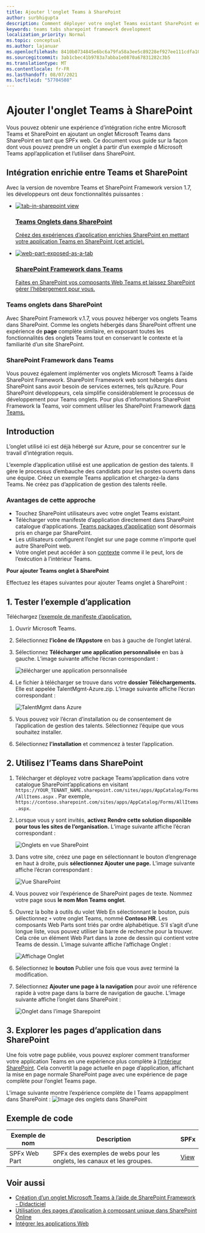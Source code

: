 ```yaml
---
title: Ajouter l'onglet Teams à SharePoint
author: surbhigupta
description: Comment déployer votre onglet Teams existant SharePoint en tant que SharePoint Framework Web Part.
keywords: teams tabs sharepoint framework development
localization_priority: Normal
ms.topic: conceptual
ms.author: lajanuar
ms.openlocfilehash: 8410b0734845e6bc6a79fa58a3ee5c89228ef927ee111cdfa10285daff4c062f
ms.sourcegitcommit: 3ab1cbec41b9783a7abba1e0870a67831282c3b5
ms.translationtype: MT
ms.contentlocale: fr-FR
ms.lasthandoff: 08/07/2021
ms.locfileid: "57704508"
---
```

# <a name="add-teams-tab-to-sharepoint"></a>Ajouter l'onglet Teams à SharePoint 

Vous pouvez obtenir une expérience d’intégration riche entre Microsoft Teams et SharePoint en ajoutant un onglet Microsoft Teams dans SharePoint en tant que SPFx web. Ce document vous guide sur la façon dont vous pouvez prendre un onglet à partir d’un exemple d Microsoft Teams appl’application et l’utiliser dans SharePoint. 

## <a name="rich-integration-between-teams-and-sharepoint"></a>Intégration enrichie entre Teams et SharePoint

Avec la version de novembre Teams et SharePoint Framework version 1.7, les développeurs ont deux fonctionnalités puissantes :

<ul  class="panelContent cardsC">
<li>
    <a href="#introduction">
        <div class="cardSize">
            <div class="cardPadding">
                <div class="card">
                    <div class="cardImageOuter">
                        <div class="cardImage bgdAccent1">
                            <img src="~/assets/images/tabs/tabs-in-sharepoint/image084.png" alt="tab-in-sharepoint view"/>
                        </div>
                    </div>
                    <div class="cardText">
                        <h3>Teams Onglets dans SharePoint</h3>
                        <p>Créez des expériences d’application enrichies SharePoint en mettant votre application Teams en SharePoint (cet article).</p>
                    </div>
                </div>
            </div>
        </div>
    </a>
</li>
<li>
    <a href="/sharepoint/dev/spfx/web-parts/get-started/using-web-part-as-ms-teams-tab">
        <div class="cardSize">
            <div class="cardPadding">
                <div class="card">
                    <div class="cardImageOuter">
                        <div class="cardImage bgdAccent1">
                            <img src="~/assets/images/tabs/tabs-in-sharepoint/SharePoint-web-part-exposed-as-a-Tab-in-Microsoft-Teams.png" alt="web-part-exposed-as-a-tab" />
                        </div>
                    </div>
                    <div class="cardText">
                        <h3>SharePoint Framework dans Teams</h3>
                        <p>Faites en SharePoint vos composants Web Teams et laissez SharePoint gérer l’hébergement pour vous.</p>
                    </div>
                </div>
            </div>
        </div>
    </a>
</li>
</ul>

### <a name="teams-tabs-in-sharepoint"></a>Teams onglets dans SharePoint

Avec SharePoint Framework v.1.7, vous pouvez héberger vos onglets Teams dans SharePoint. Comme les onglets hébergés dans SharePoint offrent une expérience de **page** complète similaire, en exposant toutes les fonctionnalités des onglets Teams tout en conservant le contexte et la familiarité d’un site SharePoint.

### <a name="sharepoint-framework-in-teams"></a>SharePoint Framework dans Teams

Vous pouvez également implémenter vos onglets Microsoft Teams à l’aide SharePoint Framework. SharePoint Framework web sont hébergés dans SharePoint sans avoir besoin de services externes, tels qu’Azure. Pour SharePoint développeurs, cela simplifie considérablement le processus de développement pour Teams onglets. Pour plus d’informations SharePoint Framework la Teams, voir comment utiliser les SharePoint Framework [dans Teams.](/sharepoint/dev/spfx/web-parts/get-started/using-web-part-as-ms-teams-tab)

## <a name="introduction"></a>Introduction

L’onglet utilisé ici est déjà hébergé sur Azure, pour se concentrer sur le travail d’intégration requis.

L’exemple d’application utilisé est une application de gestion des talents. Il gère le processus d’embauche des candidats pour les postes ouverts dans une équipe. Créez un exemple Teams application et chargez-la dans Teams. Ne créez pas d’application de gestion des talents réelle.

### <a name="benefits-of-this-approach"></a>Avantages de cette approche

* Touchez SharePoint utilisateurs avec votre onglet Teams existant.
* Télécharger votre manifeste d’application directement dans SharePoint catalogue d’applications. [Teams packages d’application](~/concepts/build-and-test/apps-package.md) sont désormais pris en charge par SharePoint.
* Les utilisateurs configurent l’onglet sur une page comme n’importe quel autre SharePoint web.
* Votre onglet peut accéder à son [contexte](~/tabs/how-to/access-teams-context.md) comme il le peut, lors de l’exécution à l’intérieur Teams.

**Pour ajouter Teams onglet à SharePoint**

Effectuez les étapes suivantes pour ajouter Teams onglet à SharePoint :

## <a name="1-test-the-sample-app"></a>1. Tester l’exemple d’application

Téléchargez [l’exemple de manifeste d’application.](https://github.com/MicrosoftDocs/msteams-docs/raw/master/msteams-platform/assets/downloads/TalentMgmt-Azure.zip)

1. Ouvrir Microsoft Teams.
1. Sélectionnez **l’icône de l’Appstore** en bas à gauche de l’onglet latéral.
1. Sélectionnez **Télécharger une application personnalisée** en bas à gauche. L’image suivante affiche l’écran correspondant :  

    ![télécharger une application personnalisée](~/assets/images/tabs/tabs-in-sharepoint/upload-custom-app.png)

1. Le fichier à télécharger se trouve dans votre **dossier Téléchargements.** Elle est appelée TalentMgmt-Azure.zip. L’image suivante affiche l’écran correspondant :
 
    ![TalentMgmt dans Azure](~/assets/images/tabs/tabs-in-sharepoint/talentmgmt-azure.png)

1. Vous pouvez voir l’écran d’installation ou de consentement de l’application de gestion des talents. Sélectionnez l’équipe que vous souhaitez installer. 
1. Sélectionnez **l’installation** et commencez à tester l’application.

## <a name="2-use-teams-tab-in-sharepoint"></a>2. Utilisez l’Teams dans SharePoint

1. Télécharger et déployez votre package Teams’application dans votre catalogue SharePoint’applications en visitant `https://YOUR_TENANT_NAME.sharepoint.com/sites/apps/AppCatalog/Forms/AllItems.aspx` . Par exemple, `https://contoso.sharepoint.com/sites/apps/AppCatalog/Forms/AllItems.aspx`.

1. Lorsque vous y sont invités, **activez Rendre cette solution disponible pour tous les sites de l’organisation.**
L’image suivante affiche l’écran correspondant :

   ![Onglets en vue SharePoint](~/assets/images/tabs/tabs-in-sharepoint/image065.png)

1. Dans votre site, créez une page en sélectionnant le bouton d’engrenage en haut à droite, puis **sélectionnez Ajouter une page.**
L’image suivante affiche l’écran correspondant :

   ![Vue SharePoint](~/assets/images/tabs/tabs-in-sharepoint/image066.png)

1. Vous pouvez voir l’expérience de SharePoint pages de texte. Nommez votre page sous **le nom Mon Teams onglet**.

1. Ouvrez la boîte à outils du volet Web En sélectionnant le bouton, puis sélectionnez `+` votre onglet Teams, nommé **Contoso HR**. Les composants Web Parts sont triés par ordre alphabétique. S’il s’agit d’une longue liste, vous pouvez utiliser la barre de recherche pour la trouver. Cela crée un élément Web Part dans la zone de dessin qui contient votre Teams de dessin. L’image suivante affiche l’affichage Onglet :

   ![Affichage Onglet](~/assets/images/tabs/tabs-in-sharepoint/image071.png)

1. Sélectionnez le **bouton** Publier une fois que vous avez terminé la modification.

1. Sélectionnez **Ajouter une page à la navigation** pour avoir une référence rapide à votre page dans la barre de navigation de gauche. L’image suivante affiche l’onglet dans SharePoint : 

   ![Onglet dans l’image Sharepoint](~/assets/images/tabs/tabs-in-sharepoint/image073.png)

## <a name="3-explore-app-pages-in-sharepoint"></a>3. Explorer les pages d’application dans SharePoint

Une fois votre page publiée, vous pouvez explorer comment transformer votre application Teams en une expérience plus complète à [l’intérieur SharePoint](/sharepoint/dev/spfx/web-parts/single-part-app-pages). Cela convertit la page actuelle en page d’application, affichant la mise en page normale SharePoint page avec une expérience de page complète pour l’onglet Teams page. 

L’image suivante montre l’expérience complète de l Teams appapplment dans SharePoint : ![ Image des onglets dans SharePoint](~/assets/images/tabs/tabs-in-sharepoint/image085.png)

## <a name="code-sample"></a>Exemple de code
| **Exemple de nom** | **Description** | **SPFx** |
|-----------------|-----------------|----------|
| SPFx Web Part | SPFx des exemples de webs pour les onglets, les canaux et les groupes. | [View](https://github.com/OfficeDev/Microsoft-Teams-Samples/tree/main/samples/tab-channel-group/spfx)

## <a name="see-also"></a>Voir aussi

* [Création d’un onglet Microsoft Teams à l’aide de SharePoint Framework - Didacticiel](/sharepoint/dev/spfx/web-parts/get-started/using-web-part-as-ms-teams-tab)
* [Utilisation des pages d’application à composant unique dans SharePoint Online](/sharepoint/dev/spfx/web-parts/single-part-app-pages)
* [Intégrer les applications Web](~/samples/integrate-web-apps-overview.md)
